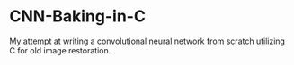 # CNN-Baking-in-C
My attempt at writing a convolutional neural network from scratch utilizing C for old image restoration. 
